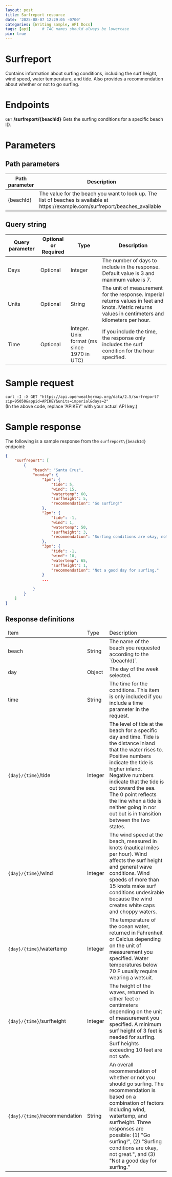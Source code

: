 ```yaml
---
layout: post
title: Surfreport resource
date: '2025-08-07 12:29:05 -0700'
categories: [Writing sample, API Docs]
tags: [api]     # TAG names should always be lowercase
pin: true
---
```

# Surfreport
Contains information about surfing conditions, including the surf height, wind speed, water temperature, and tide. Also provides a recommendation about whether or not to go surfing.

# Endpoints
`GET` **/surfreport/{beachId}**
Gets the surfing conditions for a specific beach ID.

# Parameters
## Path parameters
<table>
    <thead>
        <tr>
            <th>Path parameter</th>
            <th>Description</th>
        </tr>
    </thead>
    <tbody>
        <tr>
            <td>{beachId}</td>
            <td>The value for the beach you want to look up. The list of beaches is available at https://example.com/surfreport/beaches_available</td>
        </tr>
    </tbody>
</table>

## Query string
<table>
    <thead>
        <tr>
            <th>Query parameter</th>
            <th>Optional or Required</th>
            <th>Type</th>
            <th>Description</th>
        </tr>
    </thead>
    <tbody>
        <tr>
            <td>Days</td>
            <td>Optional</td>
            <td>Integer</td>
            <td>The number of days to include in the response. Default value is 3 and maximum value is 7.</td>
        </tr>
        <tr>
            <td>Units</td>
            <td>Optional</td>
            <td>String</td>
            <td>The unit of measurement for the response. Imperial returns values in feet and knots. Metric returns values in centimeters and kilometers per hour.</td>
        </tr>
        <tr>
            <td>Time</td>
            <td>Optional</td>
            <td>Integer. Unix format (ms since 1970 in UTC)</td>
            <td>If you include the time, the response only includes the surf condition for the hour specified.</td>
        </tr>
    </tbody>
</table>

# Sample request
`curl -I -X GET "https://api.openweathermap.org/data/2.5/surfreport?zip=95050&appid=APIKEY&units=imperial&days=2"`  
(In the above code, replace 'APIKEY' with your actual API key.)

# Sample response
The following is a sample response from the `surfreport\{beachId}` endpoint:
```json
{
    "surfreport": [
        {
            "beach": "Santa Cruz",
            "monday": {
                "1pm": {
                    "tide": 5,
                    "wind": 15,
                    "watertemp": 60,
                    "surfheight": 5,
                    "recommendation": "Go surfing!"
                },
                "2pm": {
                    "tide": -1,
                    "wind": 1,
                    "watertemp": 50,
                    "surfheight": 3,
                    "recommendation": "Surfing conditions are okay, not great"
                },
                "3pm": {
                	"tide": -1,
                	"wind": 10,
                	"watertemp": 65,
                	"surfheight": 1,
                	"recommendation": "Not a good day for surfing."
                }
                ...

            }
        }
    ]
}
```

## Response definitions
<table>
    <thead>
      <tr>
        <td>Item</td>
        <td>Type</td>
        <td>Description</td>
      </tr>
    </thead>
    <tr>
        <td>beach</td>
        <td>String</td>
        <td>The name of the beach you requested according to the `{beachId}`.</td>
    </tr>
    <tr>
        <td>day</td>
        <td>Object</td>
        <td>The day of the week selected.</td>
    </tr>
    <tr>
        <td>time</td>
        <td>String</td>
        <td>The time for the conditions. This item is only included if you include a time parameter in the request.</td>
    </tr>
    <tr>
        <td><code>{day}/{time}</code>/tide</td>
        <td>Integer</td>
        <td>The level of tide at the beach for a specific day and time. Tide is the distance inland that the water rises to. Positive numbers indicate the tide is higher inland. Negative numbers indicate that the tide is out toward the sea. The 0 point reflects the line when a tide is neither going in nor out but is in transition between the two states.</td>
    </tr>
    <tr>
        <td><code>{day}/{time}</code>/wind</td>
        <td>Integer</td>
        <td>The wind speed at the beach, measured in knots (nautical miles per hour). Wind affects the surf height and general wave conditions. Wind speeds of more than 15 knots make surf conditions undesirable because the wind creates white caps and choppy waters.</td>
    </tr>
    <tr>
        <td><code>{day}/{time}</code>/watertemp</td>
        <td>Integer</td>
        <td>The temperature of the ocean water, returned in Fahrenheit or Celcius depending on the unit of measurement you specified. Water temperatures below 70 F usually require wearing a wetsuit.</td>
    </tr>
    <tr>
        <td><code>{day}/{time}</code>/surfheight</td>
        <td>Integer</td>
        <td>The height of the waves, returned in either feet or centimeters depending on the unit of measurement you specified. A minimum surf height of 3 feet is needed for surfing. Surf heights exceeding 10 feet are not safe.</td>
    </tr>
    <tr>
        <td><code>{day}/{time}</code>/recommendation</td>
        <td>String</td>
        <td>An overall recommendation of whether or not you should go surfing. The recommendation is based on a combination of factors including wind, watertemp, and surfheight. Three responses are possible: (1) &quot;Go surfing!&quot;, (2) &quot;Surfing conditions are okay, not great.&quot;, and (3) &quot;Not a good day for surfing.&quot;</td>
    </tr>
</table>
